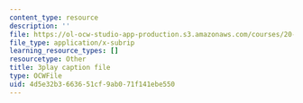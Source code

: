 ```yaml
---
content_type: resource
description: ''
file: https://ol-ocw-studio-app-production.s3.amazonaws.com/courses/20-219-becoming-the-next-bill-nye-writing-and-hosting-the-educational-show-january-iap-2015/4d5e32b3663651cf9ab071f141ebe550_BPEygcf5Qv4.vtt
file_type: application/x-subrip
learning_resource_types: []
resourcetype: Other
title: 3play caption file
type: OCWFile
uid: 4d5e32b3-6636-51cf-9ab0-71f141ebe550
---
```

